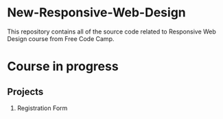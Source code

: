 # New-Responsive-Web-Design
This repository contains all of the source code related to Responsive Web Design course from Free Code Camp.

# Course in progress 

## Projects

1. Registration Form
   
